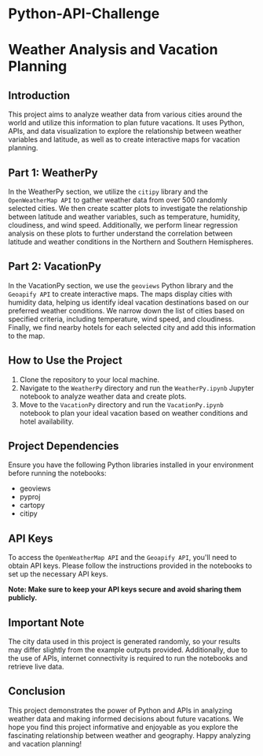# Python-API-Challenge
# Weather Analysis and Vacation Planning

## Introduction
This project aims to analyze weather data from various cities around the world and utilize this information to plan future vacations. It uses Python, APIs, and data visualization to explore the relationship between weather variables and latitude, as well as to create interactive maps for vacation planning.

## Part 1: WeatherPy
In the WeatherPy section, we utilize the `citipy` library and the `OpenWeatherMap API` to gather weather data from over 500 randomly selected cities. We then create scatter plots to investigate the relationship between latitude and weather variables, such as temperature, humidity, cloudiness, and wind speed. Additionally, we perform linear regression analysis on these plots to further understand the correlation between latitude and weather conditions in the Northern and Southern Hemispheres.

## Part 2: VacationPy
In the VacationPy section, we use the `geoviews` Python library and the `Geoapify API` to create interactive maps. The maps display cities with humidity data, helping us identify ideal vacation destinations based on our preferred weather conditions. We narrow down the list of cities based on specified criteria, including temperature, wind speed, and cloudiness. Finally, we find nearby hotels for each selected city and add this information to the map.

## How to Use the Project
1. Clone the repository to your local machine.
2. Navigate to the `WeatherPy` directory and run the `WeatherPy.ipynb` Jupyter notebook to analyze weather data and create plots.
3. Move to the `VacationPy` directory and run the `VacationPy.ipynb` notebook to plan your ideal vacation based on weather conditions and hotel availability.

## Project Dependencies
Ensure you have the following Python libraries installed in your environment before running the notebooks:

- geoviews
- pyproj
- cartopy
- citipy

## API Keys
To access the `OpenWeatherMap API` and the `Geoapify API`, you'll need to obtain API keys. Please follow the instructions provided in the notebooks to set up the necessary API keys.

**Note: Make sure to keep your API keys secure and avoid sharing them publicly.**

## Important Note
The city data used in this project is generated randomly, so your results may differ slightly from the example outputs provided. Additionally, due to the use of APIs, internet connectivity is required to run the notebooks and retrieve live data.

## Conclusion
This project demonstrates the power of Python and APIs in analyzing weather data and making informed decisions about future vacations. We hope you find this project informative and enjoyable as you explore the fascinating relationship between weather and geography. Happy analyzing and vacation planning!
